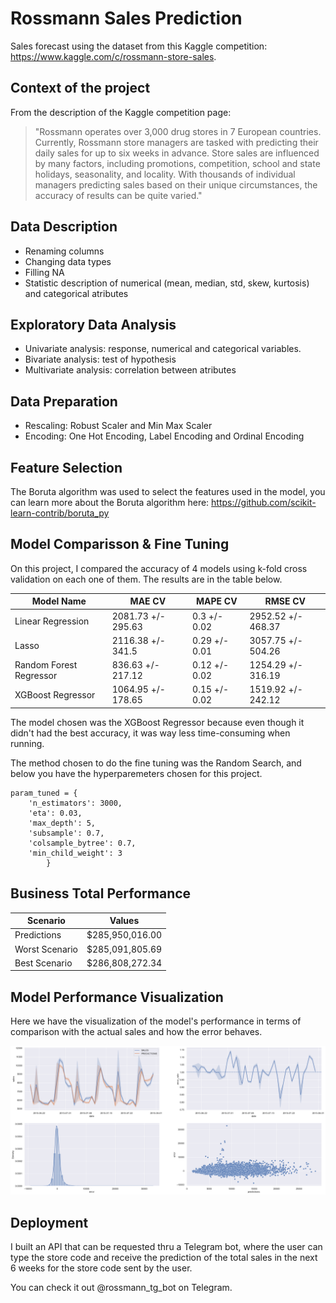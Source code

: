 # Rossmann Sales Prediction
Sales forecast using the dataset from this Kaggle competition: https://www.kaggle.com/c/rossmann-store-sales.


## Context of the project
From the description of the Kaggle competition page: 
> "Rossmann operates over 3,000 drug stores in 7 European countries. Currently, Rossmann store managers are tasked with predicting their daily sales for up to six weeks in advance. Store sales are influenced by many factors, including promotions, competition, school and state holidays, seasonality, and locality. With thousands of individual managers predicting sales based on their unique circumstances, the accuracy of results can be quite varied."
## Data Description

- Renaming columns
- Changing data types
- Filling NA
- Statistic description of numerical (mean, median, std, skew, kurtosis) and categorical atributes
##  Exploratory Data Analysis


- Univariate analysis: response, numerical and categorical variables.
- Bivariate analysis: test of hypothesis
- Multivariate analysis: correlation between atributes 
## Data Preparation

- Rescaling: Robust Scaler and Min Max Scaler
- Encoding: One Hot Encoding, Label Encoding and Ordinal Encoding

## Feature Selection

The Boruta algorithm was used to select the features used in the model, you can learn more about the Boruta algorithm here: https://github.com/scikit-learn-contrib/boruta_py
## Model Comparisson & Fine Tuning
On this project, I compared the accuracy of 4 models using k-fold cross validation on each one of them. The results are in the table below.

|Model Name|MAE CV|MAPE CV|RMSE CV|
|----------|------|-------|-------|
|Linear Regression|2081.73 +/- 295.63|0.3 +/- 0.02|2952.52 +/- 468.37|
|Lasso|2116.38 +/- 341.5|0.29 +/- 0.01|3057.75 +/- 504.26|
|Random Forest Regressor|836.63 +/- 217.12|0.12 +/- 0.02|1254.29 +/- 316.19|
|XGBoost Regressor|1064.95 +/- 178.65|0.15 +/- 0.02|1519.92 +/- 242.12|

The model chosen was the XGBoost Regressor because even though it didn't had the best accuracy, it was way less time-consuming when running.

The method chosen to do the fine tuning was the Random Search, and below you have the hyperparemeters chosen for this project.

```
param_tuned = {
    'n_estimators': 3000,
    'eta': 0.03,
    'max_depth': 5,
    'subsample': 0.7,
    'colsample_bytree': 0.7,
    'min_child_weight': 3 
        }
```

## Business Total Performance

|Scenario|Values|
|--------|------|
|Predictions|$285,950,016.00|
|Worst Scenario|$285,091,805.69|
|Best Scenario|	$286,808,272.34|

## Model Performance Visualization

Here we have the visualization of the model's performance in terms of comparison with the actual sales and how the error behaves.

![graphs.png](graphs.png)
## Deployment

I built an API that can be requested thru a Telegram bot, where the user can type the store code and receive the prediction of the total sales in the next 6 weeks for the store code sent by the user.

You can check it out @rossmann_tg_bot on Telegram.
